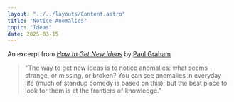 ```yaml
---
layout: "../../layouts/Content.astro"
title: "Notice Anomalies"
topic: "Ideas"
date: 2025-03-15
---
```


An excerpt from [_How to Get New Ideas_](https://paulgraham.com/getideas.html) by [Paul Graham](https://x.com/paulg)

> "The way to get new ideas is to notice anomalies: what seems strange, or missing, or broken? You can see anomalies in everyday life (much of standup comedy is based on this), but the best place to look for them is at the frontiers of knowledge."
